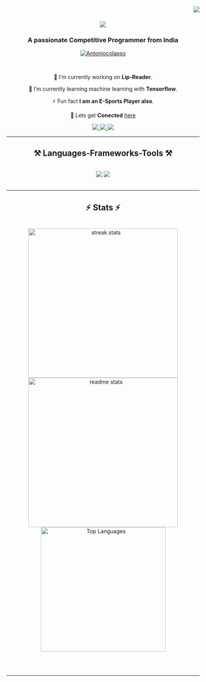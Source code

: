 <img align="right" src="https://visitor-badge.laobi.icu/badge?page_id=Antoniocolapso.Antoniocolapso" />

<h1 align="center">
    <img src="https://readme-typing-svg.herokuapp.com/?font=Righteous&size=35&center=true&vCenter=true&width=500&height=70&duration=4000&lines=Hi+There!+👋;+I'm+Omm!;"/>
</h1>

<h3 align="center">A passionate Competitive Programmer from  India</h3>


<p align="center"> <a href="https://github.com/ryo-ma/github-profile-trophy"><img src="https://github-profile-trophy.vercel.app/?username=Antoniocolapso&column=9&theme=darkhub" alt="Antoniocolapso" /></a> </p>

<br/>

<div align="center">
 
 🔭 I’m currently working on **Lip-Reader**.
 
 🌱 I’m currently learning machine learning with **Tensorflow**.

  ⚡ Fun fact **I am an E-Sports Player also**.

 💬 Lets get **Conected** [here](https://www.linkedin.com/in/omm-prakash-sahoo-424646234/)
 
 </div>
 
<div align="center"> 
  <a href="mailto:antoniocolapso7@gmail.com">
    <img src="https://img.shields.io/badge/Gmail-333333?style=for-the-badge&logo=gmail&logoColor=red" />
  </a>
  <a href="https://www.linkedin.com/in/omm-prakash-sahoo-424646234/" target="_blank">
    <img src="https://img.shields.io/badge/LinkedIn-0077B5?style=for-the-badge&logo=linkedin&logoColor=white" target="_blank" />
  </a>
  <a href="https://Antoniocolapso.github.io" target="_blank">
     <img src="https://img.shields.io/badge/Portfolio-FF5722?style=for-the-badge&logo=todoist&logoColor=white" target="_blank" /> <!-- sqlite, safari, google-chrome are other good icon options -->
  </a>
</div>

 <hr/>
 
<h2 align="center">⚒️ Languages-Frameworks-Tools ⚒️</h2>
<br/>
<div align="center">
    <img src="https://skillicons.dev/icons?i=react,bootstrap,aws,html,css,vscode,github,figma,tailwind,git,go" />
    <img src="https://skillicons.dev/icons?i=nodejs,python,javascript,linux,express,firebase,mongodb,c,cpp,nextjs,mysql,django" /><br>
</div>

<br/>
<hr/>
<!--
<div align="center">
  <h2>🐍 My Contributions 🐍</h2>
  <br>
  <img alt="snake eating my contributions" src="https://raw.githubusercontent.com/Antoniocolapso/Antoniocolapso/output/github-contribution-grid-snake.svg" />
  
  <br/><br/><br/>
</div>


<hr/>
-->
<h2 align="center">⚡ Stats ⚡</h2>
<br>
<div align=center>
  <img width=390 src="https://streak-stats.demolab.com/?user=Antoniocolapso&count_private=true&theme=react&border_radius=10" alt="streak stats"/>
      <br/>
  <img width=390 src="https://github-readme-stats.vercel.app/api?username=Antoniocolapso&count_private=true&show_icons=true&theme=react&rank_icon=github&border_radius=10" alt="readme stats" />
  <br/>
  <img width=325 align="center" src="https://github-readme-stats.vercel.app/api/top-langs/?username=Antoniocolapso&count_private=true&show_icons=true&theme=react&rank_icon=github&border_radius=10"  alt="Top Languages"  />
</div>

<br/><br/>
<hr/>



<br/>
